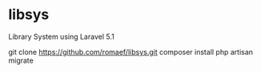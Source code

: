 # libsys
Library System using Laravel 5.1

git clone https://github.com/romaef/libsys.git
composer install
php artisan migrate
